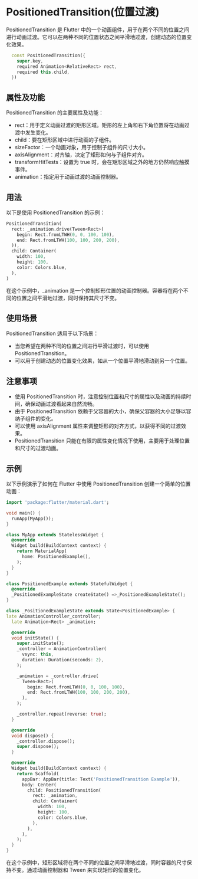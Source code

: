 # PositionedTransition(位置过渡)

PositionedTransition 是 Flutter 中的一个动画组件，用于在两个不同的位置之间进行动画过渡。它可以在两种不同的位置状态之间平滑地过渡，创建动态的位置变化效果。

```dart
  const PositionedTransition({
    super.key,
    required Animation<RelativeRect> rect,
    required this.child,
  })
```

## 属性及功能

PositionedTransition 的主要属性及功能：

- rect：用于定义动画过渡的矩形区域。矩形的左上角和右下角位置将在动画过渡中发生变化。
- child：要在矩形区域中进行动画的子组件。
- sizeFactor：一个动画对象，用于控制子组件的尺寸大小。
- axisAlignment：对齐轴，决定了矩形如何与子组件对齐。
- transformHitTests：设置为 true 时，会在矩形区域之外的地方仍然响应触摸事件。
- animation：指定用于动画过渡的动画控制器。

## 用法

以下是使用 PositionedTransition 的示例：

```dart
PositionedTransition(
  rect: _animation.drive(Tween<Rect>(
    begin: Rect.fromLTWH(0, 0, 100, 100),
    end: Rect.fromLTWH(100, 100, 200, 200),
  )),
  child: Container(
    width: 100,
    height: 100,
    color: Colors.blue,
  ),
)
```

在这个示例中，\_animation 是一个控制矩形位置的动画控制器。容器将在两个不同的位置之间平滑地过渡，同时保持其尺寸不变。

## 使用场景

PositionedTransition 适用于以下场景：

- 当您希望在两种不同的位置之间进行平滑过渡时，可以使用 PositionedTransition。
- 可以用于创建动态的位置变化效果，如从一个位置平滑地滑动到另一个位置。

## 注意事项

- 使用 PositionedTransition 时，注意控制位置和尺寸的属性以及动画的持续时间，确保动画过渡看起来自然流畅。
- 由于 PositionedTransition 依赖于父容器的大小，确保父容器的大小足够以容纳子组件的变化。
- 可以使用 axisAlignment 属性来调整矩形的对齐方式，以获得不同的过渡效果。
- PositionedTransition 只能在有限的属性变化情况下使用，主要用于处理位置和尺寸的过渡动画。

## 示例

以下示例演示了如何在 Flutter 中使用 PositionedTransition 创建一个简单的位置动画：

```dart
import 'package:flutter/material.dart';

void main() {
  runApp(MyApp());
}

class MyApp extends StatelessWidget {
  @override
  Widget build(BuildContext context) {
    return MaterialApp(
      home: PositionedExample(),
    );
  }
}

class PositionedExample extends StatefulWidget {
  @override
  _PositionedExampleState createState() =>_PositionedExampleState();
}

class _PositionedExampleState extends State<PositionedExample> {
late AnimationController_controller;
  late Animation<Rect> _animation;

  @override
  void initState() {
    super.initState();
    _controller = AnimationController(
      vsync: this,
      duration: Duration(seconds: 2),
    );

    _animation = _controller.drive(
      Tween<Rect>(
        begin: Rect.fromLTWH(0, 0, 100, 100),
        end: Rect.fromLTWH(100, 100, 200, 200),
      ),
    );

    _controller.repeat(reverse: true);
  }

  @override
  void dispose() {
    _controller.dispose();
    super.dispose();
  }

  @override
  Widget build(BuildContext context) {
    return Scaffold(
      appBar: AppBar(title: Text('PositionedTransition Example')),
      body: Center(
        child: PositionedTransition(
          rect: _animation,
          child: Container(
            width: 100,
            height: 100,
            color: Colors.blue,
          ),
        ),
      ),
    );
  }
}
```

在这个示例中，矩形区域将在两个不同的位置之间平滑地过渡，同时容器的尺寸保持不变。通过动画控制器和 Tween 来实现矩形的位置变化。
